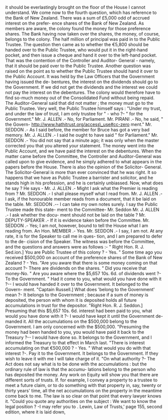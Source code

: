 it should be everlastingly brought on the floor of the House I cannot understand. We come now to the fourth question, which has reference to the Bank of New Zealand. There was a sum of £5,000 odd of accrued interest on the prefer- ence shares of the Bank of New Zealand. As members are aware, the colony found the money for those preference shares. The Bank having now taken over the shares, the money, of course, belongs to the colony. The half million of principal was paid in to the Public Trustee. The question then came as to whether the €5,800 should be handed over to the Public Trustee, who would put it in the right-hand pocket, and then issue a cheque and hand it over to the left-hand pocket. That was the contention of the Controller and Auditor- General - namely, that it should be paid over to the Public Trustee. Another question was raised on the point as to whether the Public Trustee should hand it over to the Public Account. It was held by the Law Officers that the Government having issued the de- bentures, the interest on the dividends should go to the Government. If we did not get the dividends and the interest we could not pay the interest on the debentures. The colony would therefore have to find so-much money out of the Consolidated Fund without being repaid. The Auditor-General said that did not matter ; the money must go to the Public Trustee. Very well, the Public Trustee himself says : "Under my trust, and under the law of trust, I am only trustee for " - who ?- " for the Government." Mr. J. ALLEN .- No, for Parliament. Mr. PIRANI .- No, he said, " the Govern- http://www.hathitrust.org/access\_use#cc-zero ment." Mr. SEDDON .- As I said before, the member for Bruce has got a very bad memory. Mr. J. ALLEN .- I said he ought to have said " for Parliament." Mr. SEDDON .- You did not say that a minute ago; it was only when the master corrected you that you altered your statement. The money went into the Public Account, and we have paid the interest on the debentures. When the matter came before the Committee, the Controller and Auditor-General was called upon to give evidence, and he simply adhered to what appears in the papers before the House. There is also the opinion of the Solicitor- General. The Solicitor-General is more than ever convinced that he was right. It so happens that we have as Public Trustee a barrister and solicitor, and he stands high in his profession, and he is certainly unbiassed. Now, what does he say ? He says - Mr. J. ALLEN .- Might I ask what the Premier is reading from ? Mr. SEDDON .- I shall please myself what I read from. Mr. J. ALLEN .- I ask, if the honourable member reads from a document, that it be laid on the table. Mr. SEDDON .-- I can take my own notes surely. I say the Public Trustee made this state- ment to the Committee- Mr. Seddon Mr. J. ALLEN .- I ask whether the docu- ment should not be laid on the table ? Mr. DEPUTY-SPEAKER .- If it is evidence taken before the Committee. Mr. SEDDON .- Yes; I am not, however, bound to tell the House what I am reading from. An Hon. MEMBER .- Yes. Mr. SEDDON .- I say, I am not. At any rate, it is for the Speaker to call me in ques- tion, and I am prepared to defer to the de- cision of the Speaker. The witness was before the Committee, and the questions and answers were as follows :- " Right Hon. R. J. Sed.ion.] You are Public Trustee of this colony ? - Yes. " Some time ago you received $500,000 on account of the preference shares of the Bank of New Zealand ? - Yes. "Are you aware that there is some money coming on that account ?- There are dividends on the shares. " Did you receive that money-No. " Are you aware where the $5,657 10s. 6d. of dividends went ?- To the Government. " Had it come to you, what would you have done with it ?-- I would have handed it over to the Government. It belonged to the Govern- ment. "Captain Russell.] What does 'belong to the Government' mean ?- It belongs to the Government ; because if a sum of money is deposited, the person with whom it is deposited holds all future accumulations in trust for the depositor. "Right Hon. R. J. Seddon.] Presuming that this $5,657 10s. 6d. interest had been paid to you, what would you have done with it ?- I would have kept it until the Government de- manded it. All the accumulations on the $500,000 belong to the Government. I am only concerned with the $500,000. "Presuming the money had been handed to you, you would have paid it back to the Treasury ?-- I would have done so. It belongs to the Government, and I informed the Treasury to that effect in March last. "There is interest accumulating on that €500,000 ? - Yes. " What would you do with that interest ?-. Pay it to the Government. It belongs to the Government. If they wish to leave it with me I will take charge of it. "On what authority ?- The Act does not say what is to be done with the accumulations : but the ordinary rule of law is that the accumu- lations belong to the person who has deposited the money. Any work on Equity will show you that there are different sorts of trusts. If. for example, I convey a property to a trustee to meet a future claim, or to do something with that property in, say, twenty or thirty years' time, all the net accumulations on the property in the meantime come back to me. The law is so clear on that point that every lawyer knows it. "Could you quote any authorities on the subject : We want to know the legal position ? -I may refer you to . Lewin, Law of Trusts,' page 155, second edition, where it is laid down, 